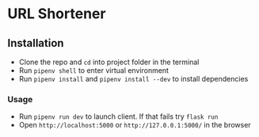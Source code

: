# URL Shortener

## Installation

- Clone the repo and `cd` into project folder in the terminal
- Run `pipenv shell` to enter virtual environment
- Run `pipenv install` and `pipenv install --dev` to install dependencies

### Usage

- Run `pipenv run dev` to launch client. If that fails try `flask run`
- Open `http://localhost:5000` or `http://127.0.0.1:5000/` in the browser
